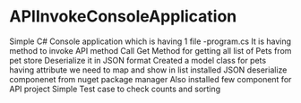 # APIInvokeConsoleApplication
 
Simple C# Console application which is having 1 file -program.cs 
It is having method to invoke API method 
Call Get Method for getting all list of Pets from pet store
Deserialize it in JSON format
Created a model class for pets having attribute we need to map and show in list
installed JSON deserialize componenet from nuget package manager
Also installed few component for API project
Simple Test case to check counts and sorting
